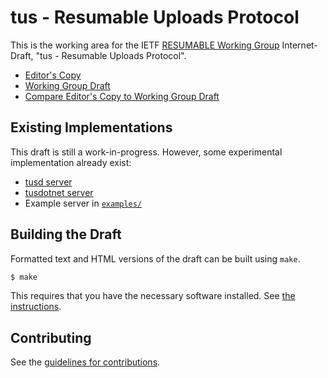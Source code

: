 # tus - Resumable Uploads Protocol

This is the working area for the IETF [RESUMABLE Working Group](https://datatracker.ietf.org/wg/resumable/documents/) Internet-Draft, "tus - Resumable Uploads Protocol".

* [Editor's Copy](https://tus.github.io/tus-v2/#go.draft-tus-httpbis-resumable-uploads-protocol.html)
* [Working Group Draft](https://tools.ietf.org/html/draft-tus-httpbis-resumable-uploads-protocol)
* [Compare Editor's Copy to Working Group Draft](https://tus.github.io/tus-v2/#go.draft-tus-httpbis-resumable-uploads-protocol.diff)

## Existing Implementations

This draft is still a work-in-progress. However, some experimental implementation already exist:

- [tusd server](https://github.com/tus/tusd/pull/568) 
- [tusdotnet server](https://github.com/tusdotnet/tusdotnet/tree/POC/tus2)
- Example server in [`examples/`](/examples)

## Building the Draft

Formatted text and HTML versions of the draft can be built using `make`.

```sh
$ make
```

This requires that you have the necessary software installed.  See
[the instructions](https://github.com/martinthomson/i-d-template/blob/master/doc/SETUP.md).


## Contributing

See the
[guidelines for contributions](https://github.com/tus/tus-v2/blob/master/CONTRIBUTING.md).
